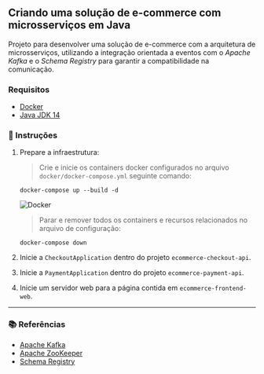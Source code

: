 ## Criando uma solução de e-commerce com microsserviços em Java

Projeto para desenvolver uma solução de e-commerce com a arquitetura de microsserviços, utilizando a integração orientada a eventos com o *Apache Kafka* e o *Schema Registry* para garantir a compatibilidade na comunicação.

### Requisitos

- [Docker](https://www.docker.com/)
- [Java JDK 14](https://www.oracle.com/br/java/technologies/javase/jdk14-archive-downloads.html)

### 📝 Instruções

1. Prepare a infraestrutura:

    > Crie e inicie os containers docker configurados no arquivo `docker/docker-compose.yml` seguinte comando:
    ```shell
    docker-compose up --build -d
    ```

    ![Docker](docs/docker.png)

    > Parar e remover todos os containers e recursos relacionados no arquivo de configuração:
    ```shell
    docker-compose down
    ```

2. Inicie a `CheckoutApplication` dentro do projeto `ecommerce-checkout-api`.

3. Inicie a `PaymentApplication` dentro do projeto `ecommerce-payment-api`.

4. Inicie um servidor web para a página contida em `ecommerce-frontend-web`.

---

### 📚 Referências

- [Apache Kafka](https://kafka.apache.org/)
- [Apache ZooKeeper](https://zookeeper.apache.org/)
- [Schema Registry](https://docs.confluent.io/1.0/schema-registry/docs/intro.html)
